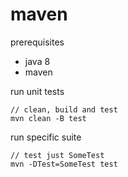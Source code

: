 maven
=====

prerequisites
- java 8
- maven


run unit tests

    // clean, build and test
    mvn clean -B test

run specific suite

    // test just SomeTest
    mvn -DTest=SomeTest test
